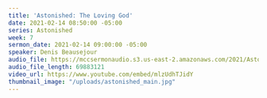 ```yaml
---
title: 'Astonished: The Loving God'
date: 2021-02-14 08:50:00 -05:00
series: Astonished
week: 7
sermon_date: 2021-02-14 09:00:00 -05:00
speaker: Denis Beausejour
audio_file: https://mccsermonaudio.s3.us-east-2.amazonaws.com/2021/Astonished+2021/Astonished+Week+7.mp3
audio_file_length: 69883121
video_url: https://www.youtube.com/embed/mlzUdhTJidY
thumbnail_image: "/uploads/astonished_main.jpg"
---
```


